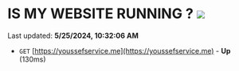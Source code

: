 # IS MY WEBSITE RUNNING ? [![](https://img.shields.io/static/v1?label=Sponsor&message=%E2%9D%A4&logo=GitHub&color=%23fe8e86)](https://github.com/sponsors/<username>)

Last updated: **5/25/2024, 10:32:06 AM**

- `GET` [https://youssefservice.me](https://youssefservice.me) - **Up** (130ms)
